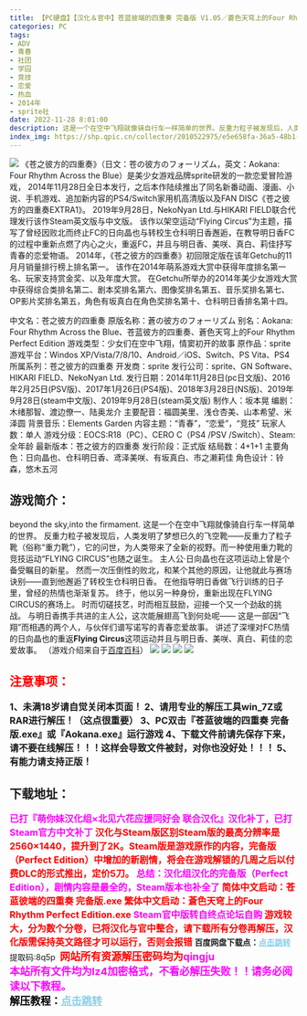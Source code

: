 ```yaml
---
title: 【PC硬盘】【汉化＆官中】苍蓝彼端的四重奏 完备版 V1.05／蒼色天穹上的Four Rhythm Perfect Edition V1.05／苍之彼方的四重奏 V1.22
categories: PC
tags:
- ADV
- 青春
- 社团
- 学园
- 竞技
- 恋爱
- 热血
- 2014年
- sprite社
date: 2022-11-28 8:01:00
description: 这是一个在空中飞翔就像骑自行车一样简单的世界。反重力粒子被发现后，人类发明了梦想已久的飞空靴——反重力了粒子靴（俗称“重力靴”），它的问世，为人类带来了全新的视野。而一种使用重力靴的竞技运动“FLYING CIRCUS”也随之诞生。
index_img: https://shp.qpic.cn/collector/2010522975/e5e658fa-36a5-48b1-aca7-3070b9ae1d85/0
---
```

![](https://shp.qpic.cn/collector/2010522975/e5e658fa-36a5-48b1-aca7-3070b9ae1d85/0)
《苍之彼方的四重奏》（日文：苍の彼方のフォーリズム，英文：Aokana: Four Rhythm Across the Blue）是美少女游戏品牌sprite研发的一款恋爱冒险游戏，
2014年11月28日全日本发行，之后本作陆续推出了同名新番动画、漫画、小说、手机游戏、追加新内容的PS4/Switch家用机高清版以及FAN DISC《苍之彼方的四重奏EXTRA1》。
2019年9月28日，NekoNyan Ltd.与HIKARI FIELD联合代理发行该作Steam英文版与中文版。
该作以架空运动“Flying Circus”为主题，描写了曾经因败北而终止FC的日向晶也与转校生仓科明日香邂逅，在教导明日香FC的过程中重新点燃了内心之火，重返FC，并且与明日香、美咲、真白、莉佳抒写青春的恋爱物语。
2014年，《苍之彼方的四重奏》初回限定版在该年Getchu的11月月销量排行榜上排名第一。
该作在2014年萌系游戏大赏中获得年度排名第一名、玩家支持赏金奖、以及年度大赏。
在Getchu所举办的2014年美少女游戏大赏中获得综合类排名第二、剧本奖排名第六、图像奖排名第五、音乐奖排名第七、OP影片奖排名第五，角色有坂真白在角色奖排名第十、仓科明日香排名第十四。

中文名：苍之彼方的四重奏
原版名称：蒼の彼方のフォーリズム
别名：Aokana: Four Rhythm Across the Blue、苍蓝彼方的四重奏、蒼色天穹上的Four Rhythm Perfect Edition
游戏类型：少女们在空中飞翔，情窦初开的故事
原作品：sprite
游戏平台：Windos XP/Vista/7/8/10、Android／iOS、Switch、PS Vita、PS4
所属系列：苍之彼方的四重奏
开发商：sprite
发行公司：sprite、GN Software、HIKARI FIELD、NekoNyan Ltd.
发行日期：2014年11月28日(pc日文版)、2016年2月25日(PSV版)、2017年1月26日(PS4版)、2018年3月28日(NS版)、2019年9月28日(steam中文版)、2019年9月28日(steam英文版)
制作人：坂本晃
编剧：木绪那智、渡边僚一、陆奥龙介
主要配音：福圆美里、浅仓杏美、山本希望、米泽圆
背景音乐：Elements Garden
内容主题：“青春”，“恋爱”，“竞技”
玩家人数：单人
游戏分级：EOCS:R18（PC）、CERO C（PS4 /PSV /Switch）、Steam:全年龄
最新版本：苍之彼方的四重奏
发行阶段：正式版
结局数：4+1+1
主要角色：日向晶也、仓科明日香、鸢泽美咲、有坂真白、市之濑莉佳
角色设计：铃森，悠木五河

## 游戏简介：
beyond the sky,into the firmament.
这是一个在空中飞翔就像骑自行车一样简单的世界。
反重力粒子被发现后，人类发明了梦想已久的飞空靴——反重力了粒子靴（俗称“重力靴”），它的问世，为人类带来了全新的视野。而一种使用重力靴的竞技运动“FLYING CIRCUS”也随之诞生。
主人公·日向晶也在这项运动上曾是个备受瞩目的新星。
然而一次压倒性的败北，和某个其他的原因，让他就此与赛场诀别——直到他邂逅了转校生仓科明日香。
在他指导明日香做飞行训练的日子里，曾经的热情也渐渐复苏。
终于，他以另一种身份，重新出现在FLYING CIRCUS的赛场上。
时而切磋技艺，时而相互鼓励，迎接一个又一个劲敌的挑战。
与明日香携手共进的主人公，这次能展翅高飞到何处呢——
这是一部因“飞翔”而相遇的两个人，与伙伴们谱写诺写的青春恋爱故事。
讲述了深埋对FC热情的日向晶也的重返**Flying Circus**这项运动并且与明日香、美咲、真白、莉佳的恋爱故事。
（游戏介绍来自于[百度百科](https://baike.baidu.com/item/%E8%8B%8D%E4%B9%8B%E5%BD%BC%E6%96%B9%E7%9A%84%E5%9B%9B%E9%87%8D%E5%A5%8F/16028797?fromtitle=%E8%8B%8D%E8%93%9D%E5%BD%BC%E7%AB%AF%E7%9A%84%E5%9B%9B%E9%87%8D%E5%A5%8F&fromid=24259664&fr=aladdin)）
![](https://shp.qpic.cn/collector/2010522975/cb95a59e-c521-492f-aff2-b6dc64165b1c/0)
![](https://shp.qpic.cn/collector/2010522975/9c14b686-3091-4ace-9def-03c0f6a607d5/0)
![](https://shp.qpic.cn/collector/2010522975/f1ad82d8-1073-4f20-9bf6-f1c952ddd131/0)
![](https://shp.qpic.cn/collector/2010522975/b7685c3d-6ba5-4182-bd61-1b287d0215df/0)





## <font color=#FF0000 >注意事项：</font>
<font size=3><b>1、未满18岁请自觉关闭本页面！
2、请用专业的解压工具win_7Z或RAR进行解压！（这点很重要）
3、PC双击『苍蓝彼端的四重奏 完备版.exe』或『Aokana.exe』运行游戏
4、下载文件前请先保存下来，请不要在线解压！！！这样会导致文件被封，对你也没好处！！！
5、有能力请支持正版！</b></font>

## 下载地址：
<font color=#FF00FF size=3>**已打『萌你妹汉化组×北见六花应援同好会  联合汉化』汉化补丁，已打Steam官方中文补丁**</font>
<font color=#FF0000 size=3>**汉化与Steam版区别Steam版的最高分辨率是2560×1440，提升到了2K。Steam版是游戏原作的内容，完备版（Perfect Edition）中增加的新剧情，将会在游戏解锁的几周之后以付费DLC的形式推出，定价5刀。**</font>
<font color=#FF00FF size=3>**总结：汉化组汉化的完备版（Perfect Edition），剧情内容是最全的，Steam版本也补全了**</font>
<font color=#FF0000 size=3>**简体中文启动：苍蓝彼端的四重奏 完备版.exe
繁体中文启动：蒼色天穹上的Four Rhythm Perfect Edition.exe**</font>
<font color=#FF00FF size=3>**Steam官中版转自终点论坛自购**</font>
<font color=#FF0000 size=3>**游戏较大，分为数个分卷，已将汉化与官中整合，请下载所有分卷再解压，汉化版需保持英文路径才可以运行，否则会报错**</font>
<b>百度网盘下载点：</b><a href="https://pan.baidu.com/s/1J5GHFEmmI7QsQhy1x9exPw?pwd=8q5p" style="color: #87CEEB;"><b>点击跳转</b></a> 提取码:8q5p
<a style="padding: 0" href="https://post.qingju.org/AD/"><img style="max-width:100%" src="https://img.acgus.top/i/2024/07/478f689b8021d8d499ab43d21acf137a.gif" alt=""></a>
<b><font color=#FF0000 size=4>网站所有资源解压密码均为</b></font><b><font color=#FF00FF size=4>qingju</font><font color=#FF0000 ></font></b><br><b><font color=#FF00FF size=4>本站所有文件均为lz4加密格式，不看必解压失败！！请务必阅读以下教程。</b></font><br><b><font color=#000 size=4>解压教程：</b><a href="https://post.qingju.org/tutorial/000/" style="color: #87CEEB;"><b>点击跳转</b></a>

<!--2019-09-28  更新Steam官方中文版，已打R18补丁。
2019-9-28  更新官方修正补丁，游戏做了较大更新。
2019-09-30  更新官方V1.02修正补丁
2019-10-01  更新官方10月1日的修正补丁
2019-10-07 更新官方V1.04修正补丁，解决各种小问题和BUG
2019-11-30  更新官方V1.1修正补丁，增加语音保存功能，解决其他小问题和BUG
2019-12-05  官中V1.1版本，之前忘破解了，已破解，重新压制
2020-01-03  更新官方V1.21版本，R18补丁也更新了，官方说这就是Perfect Edition了
2020-02-01  更新官中R18补丁，2场新增的美咲HS场景，更新了中文
2020-09-06  资源被封，重新压制（微云）
2021-01-28  更新官方V1.22版本，暗改了进明日香线的难度
区别：Steam版的最高分辨率是2560×1440，提升到了2K。
Steam版是游戏原作的内容，完备版（Perfect Edition）中增加的新剧情，将会在游戏解锁的几周之后以付费DLC的形式推出，定价5刀。
总结：汉化组汉化的完备版（Perfect Edition），剧情内容是最全的，Steam版本也补全了-->